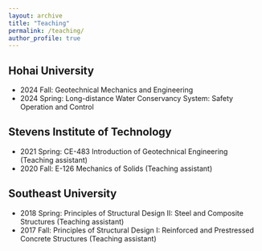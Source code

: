 ```yaml
---
layout: archive
title: "Teaching"
permalink: /teaching/
author_profile: true
---
```


Hohai University
-----
* 2024 Fall: Geotechnical Mechanics and Engineering
* 2024 Spring: Long-distance Water Conservancy System: Safety Operation and Control

Stevens Institute of Technology
-----
* 2021 Spring: CE-483 Introduction of Geotechnical Engineering (Teaching assistant)
* 2020 Fall: E-126 Mechanics of Solids (Teaching assistant)

Southeast University
-----
* 2018 Spring: Principles of Structural Design II: Steel and Composite Structures (Teaching assistant)
* 2017 Fall: Principles of Structural Design I: Reinforced and Prestressed Concrete Structures (Teaching assistant)
